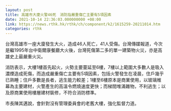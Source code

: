 ```yaml
---
layout: post
title: 高雄市大廈火警46死　消防指嚴重傷亡主要有5項因素
date: 2021-10-14 22:36:03.000000000 +08:00
link: https://news.rthk.hk/rthk/ch/component/k2/1615259-20211014.htm
categories: rthk
---
```


台灣高雄市一座大廈發生大火，造成46人死亡，41人受傷。台灣傳媒報道，今次是繼1995年台中衛爾康餐廳大火後，台灣死傷第二多的單一建築物火災，亦是高雄史上最嚴重火災。

消防表示，大樓1樓首先起火，火勢主要蔓延至6樓，7樓以上範圍大多數人是吸入濃煙造成死傷，而造成嚴重傷亡主要有5項因素，包括火警發生在凌晨，住戶幾乎已熟睡；住戶多數是長者，逃生能力較差；1樓至6樓原本是商業使用，以玻璃帷幕為主要建材，火警產生的高溫令燃燒速度更快；而梯間堆滿雜物，不利逃生；以及原商業使用樓層建材裝修，不符合消防標準。

市長陳其邁說，會針對沒有管理委員會的老舊大樓，強化監督力道。
